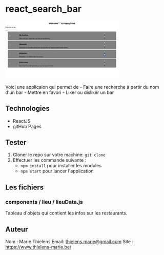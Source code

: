 # react_search_bar

<img src="./public/miniature.png" style="width:70%;">

Voici une applicaion qui permet de 
    - Faire une recherche à partir du nom d'un bar
    - Mettre en favori
    - Liker ou disliker un bar

## Technologies

- ReactJS
- gitHub Pages

## Tester

1. Cloner le repo sur votre machine: `git clone `
2. Effectuer les commande suivante : 
    - `npm install` pour installer les modules
    - `npm start` pour lancer l'application

## Les fichiers

### 

### components / lieu / lieuData.js

Tableau d'objets qui contient les infos sur les restaurants.

## Auteur

Nom : Marie Thielens
Email: thielens.marie@gmail.com
Site : https://www.thielens-marie.be/
